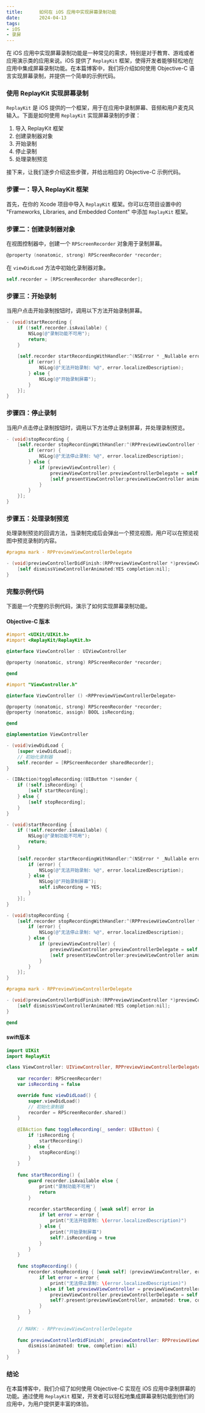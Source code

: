 ```yaml
---
title:      如何在 iOS 应用中实现屏幕录制功能
date:       2024-04-13
tags:
- iOS
- 录屏
--- 
```


在 iOS 应用中实现屏幕录制功能是一种常见的需求，特别是对于教育、游戏或者应用演示类的应用来说。iOS 提供了 `ReplayKit` 框架，使得开发者能够轻松地在应用中集成屏幕录制功能。在本篇博客中，我们将介绍如何使用 Objective-C 语言实现屏幕录制，并提供一个简单的示例代码。

### 使用 ReplayKit 实现屏幕录制

`ReplayKit` 是 iOS 提供的一个框架，用于在应用中录制屏幕、音频和用户麦克风输入。下面是如何使用 `ReplayKit` 实现屏幕录制的步骤：

1. 导入 ReplayKit 框架
2. 创建录制器对象
3. 开始录制
4. 停止录制
5. 处理录制预览

接下来，让我们逐步介绍这些步骤，并给出相应的 Objective-C 示例代码。

### 步骤一：导入 ReplayKit 框架

首先，在你的 Xcode 项目中导入 `ReplayKit` 框架。你可以在项目设置中的 "Frameworks, Libraries, and Embedded Content" 中添加 `ReplayKit` 框架。

### 步骤二：创建录制器对象

在视图控制器中，创建一个 `RPScreenRecorder` 对象用于录制屏幕。

```objective-c
@property (nonatomic, strong) RPScreenRecorder *recorder;
```

在 `viewDidLoad` 方法中初始化录制器对象。

```objective-c
self.recorder = [RPScreenRecorder sharedRecorder];
```

### 步骤三：开始录制

当用户点击开始录制按钮时，调用以下方法开始录制屏幕。

```objective-c
- (void)startRecording {
    if (!self.recorder.isAvailable) {
        NSLog(@"录制功能不可用");
        return;
    }
    
    [self.recorder startRecordingWithHandler:^(NSError * _Nullable error) {
        if (error) {
            NSLog(@"无法开始录制: %@", error.localizedDescription);
        } else {
            NSLog(@"开始录制屏幕");
        }
    }];
}
```

### 步骤四：停止录制

当用户点击停止录制按钮时，调用以下方法停止录制屏幕，并处理录制预览。

```objective-c
- (void)stopRecording {
    [self.recorder stopRecordingWithHandler:^(RPPreviewViewController * _Nullable previewViewController, NSError * _Nullable error) {
        if (error) {
            NSLog(@"无法停止录制: %@", error.localizedDescription);
        } else {
            if (previewViewController) {
                previewViewController.previewControllerDelegate = self;
                [self presentViewController:previewViewController animated:YES completion:nil];
            }
        }
    }];
}
```

### 步骤五：处理录制预览

处理录制预览的回调方法，当录制完成后会弹出一个预览视图，用户可以在预览视图中预览录制的内容。

```objective-c
#pragma mark - RPPreviewViewControllerDelegate

- (void)previewControllerDidFinish:(RPPreviewViewController *)previewController {
    [self dismissViewControllerAnimated:YES completion:nil];
}
```

### 完整示例代码

下面是一个完整的示例代码，演示了如何实现屏幕录制功能。

#### Objective-C 版本

```objective-c
#import <UIKit/UIKit.h>
#import <ReplayKit/ReplayKit.h>

@interface ViewController : UIViewController

@property (nonatomic, strong) RPScreenRecorder *recorder;

@end
```

```objective-c
#import "ViewController.h"

@interface ViewController () <RPPreviewViewControllerDelegate>

@property (nonatomic, strong) RPScreenRecorder *recorder;
@property (nonatomic, assign) BOOL isRecording;

@end

@implementation ViewController

- (void)viewDidLoad {
    [super viewDidLoad];
    // 初始化录制器
    self.recorder = [RPScreenRecorder sharedRecorder];
}

- (IBAction)toggleRecording:(UIButton *)sender {
    if (!self.isRecording) {
        [self startRecording];
    } else {
        [self stopRecording];
    }
}

- (void)startRecording {
    if (!self.recorder.isAvailable) {
        NSLog(@"录制功能不可用");
        return;
    }
    
    [self.recorder startRecordingWithHandler:^(NSError * _Nullable error) {
        if (error) {
            NSLog(@"无法开始录制: %@", error.localizedDescription);
        } else {
            NSLog(@"开始录制屏幕");
            self.isRecording = YES;
        }
    }];
}

- (void)stopRecording {
    [self.recorder stopRecordingWithHandler:^(RPPreviewViewController * _Nullable previewViewController, NSError * _Nullable error) {
        if (error) {
            NSLog(@"无法停止录制: %@", error.localizedDescription);
        } else {
            if (previewViewController) {
                previewViewController.previewControllerDelegate = self;
                [self presentViewController:previewViewController animated:YES completion:nil];
            }
        }
    }];
}

#pragma mark - RPPreviewViewControllerDelegate

- (void)previewControllerDidFinish:(RPPreviewViewController *)previewController {
    [self dismissViewControllerAnimated:YES completion:nil];
}

@end
```

#### swift版本

```swift
import UIKit
import ReplayKit

class ViewController: UIViewController, RPPreviewViewControllerDelegate {
    
    var recorder: RPScreenRecorder!
    var isRecording = false

    override func viewDidLoad() {
        super.viewDidLoad()
        // 初始化录制器
        recorder = RPScreenRecorder.shared()
    }
    
    @IBAction func toggleRecording(_ sender: UIButton) {
        if !isRecording {
            startRecording()
        } else {
            stopRecording()
        }
    }
    
    func startRecording() {
        guard recorder.isAvailable else {
            print("录制功能不可用")
            return
        }
        
        recorder.startRecording { [weak self] error in
            if let error = error {
                print("无法开始录制: \(error.localizedDescription)")
            } else {
                print("开始录制屏幕")
                self?.isRecording = true
            }
        }
    }
    
    func stopRecording() {
        recorder.stopRecording { [weak self] (previewViewController, error) in
            if let error = error {
                print("无法停止录制: \(error.localizedDescription)")
            } else if let previewViewController = previewViewController {
                previewViewController.previewControllerDelegate = self
                self?.present(previewViewController, animated: true, completion: nil)
            }
        }
    }
    
    // MARK: - RPPreviewViewControllerDelegate
    
    func previewControllerDidFinish(_ previewController: RPPreviewViewController) {
        dismiss(animated: true, completion: nil)
    }
}
```

### 结论

在本篇博客中，我们介绍了如何使用 Objective-C 实现在 iOS 应用中录制屏幕的功能。通过使用 `ReplayKit` 框架，开发者可以轻松地集成屏幕录制功能到他们的应用中，为用户提供更丰富的体验。
